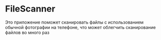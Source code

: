 # FileScanner
Это приложение поможет сканировать файлы с использованием обычной фотографии на телефоне, что может облегчить сканирование файлов во много раз

